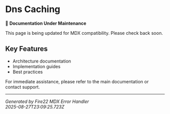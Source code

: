 # Dns Caching

🔧 **Documentation Under Maintenance**

This page is being updated for MDX compatibility. Please check back soon.

## Key Features

- Architecture documentation
- Implementation guides  
- Best practices

For immediate assistance, please refer to the main documentation or contact support.

---

*Generated by Fire22 MDX Error Handler*  
*2025-08-27T23:09:25.723Z*
